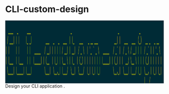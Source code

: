 # CLI-custom-design
<img align = "center" width="820" height="200" src="https://github.com/suubh/CLI-custom-design/blob/main/Screenshot%20.png" /><br>
Design your CLI application .
